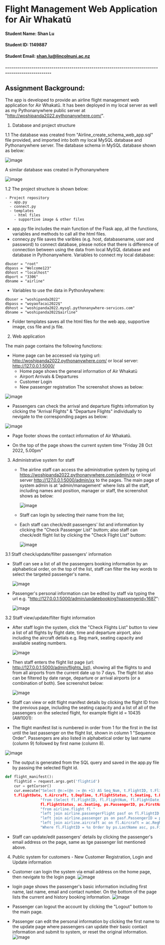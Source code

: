 # Flight Management Web Application for Air Whakatū 


#### Student Name: Shan Lu
#### Student ID: 1149887
#### Student Email: shan.lu@lincolnuni.ac.nz

#### ---------------------------------------------------------------------------------------------------
## Assignment Background:

The app is developed to provide an airline flight management web application for Air Whakatū. It has been deployed in my local server as well as my Pythonanywhere public server at "http://woshipanda2022.pythonanywhere.com/".

1. Database and project structure 


  1.1 The database was created from "Airline_create_schema_web_app.sql" file provided, and imported into both my local MySQL database and Pythonanywhere server. The database schema in MySQL database shown as below:
  
  ![image](https://user-images.githubusercontent.com/109211264/198868731-5a39e34f-e8a4-460b-a671-bab792b48f15.png)
  
  A similar database was created in Pythonanywhere
  
  ![image](https://user-images.githubusercontent.com/109211264/198868811-550886c9-9d03-4672-9a87-882e7affd151.png)

  1.2 The project structure is shown below:
  
    - Project repository
      - app.py
      - connect.py
      - templates
        - html files
        - supportive image & other files
   
   - app.py file includes the main function of the Flask app, all the functions, variables and methods to call all the html files.
   - connecy.py file saves the varibles (e.g. host, databasename, user and password) to connect database, please notice that there is difference of connection between using the data from local MySQL database and database in Pythonanywhere.
   Variables to connect my local database:
   ```
  dbuser = "root"
  dbpass = "Welcome123" 
  dbhost = "localhost"
  dbport = "3306"
  dbname = "airline"
  ```
   - Variables to use the data in PythonAnywhere:
   ```
  dbuser = "woshipanda2022" 
  dbpass = "woyaofacai2022$" 
  dbhost = "woshipanda2022.mysql.pythonanywhere-services.com"
  dbname = "woshipanda2022$airline"
  ```
   
   - Folder templates saves all the html files for the web app, supportive image, css file and js file.
   

2. Web application

  The main page contains the following functions:

  
  - Home page can be accessed via typing url: http://woshipanda2022.pythonanywhere.com/ or local server: http://127.0.0.1:5000/
    - Home page shows the general information of Air Whakatū
    - Airport Arrivals & Departures
    - Customer Login
    - New passenger registration
  The screenshot shows as below:
   
   ![image](https://user-images.githubusercontent.com/109211264/198869596-40d7e8fe-2263-4068-bccf-9c83c330dc54.png)  



   - Passengers can check the arrival and departure flights information by clicking the "Arrival Flights" & "Departure Flights" individually to nevigate to the corresponding pages as below:
  
   ![image](https://user-images.githubusercontent.com/109211264/198832635-84cd98d3-1ae9-4fb4-8866-bf4afe47dd01.png)
   
   - Page footer shows the contact information of Air Whakatū.
  
   - On the top of the page shows the current system time "Friday 28 Oct 2022, 5.00pm"

3. Administrative system for staff
   - The airline staff can access the administrative system by typing url https://woshipanda2022.pythonanywhere.com/admin/xx or local server http://127.0.0.1:5000/admin/xx to the pages. The main page of system admin is at 'admin/management' where lists all the staff, including names and position, manager or staff, the screenshot shows as below:
   
   
     ![image](https://user-images.githubusercontent.com/109211264/198833763-7237ff9e-eeb8-4daf-96c8-ffabea70a4da.png)
 
   - Staff can login by selecting their name from the list;
   
   - Each staff can check/edit passengers' list and information by clicking the "Check Passenger List" buttom; also staff can check/edit flight list by clicking the "Check Flight List" buttom:
   
     ![image](https://user-images.githubusercontent.com/109211264/198833910-eee97c76-ed99-4df3-b3c7-2215fea5e151.png)

  3.1 Staff check/update/filter passengers' information
  - Staff can see a list of all the passengers booking information by an alphabetical order, on the top of the list, staff can filter the key words to select the targeted passenger's name.
   
     ![image](https://user-images.githubusercontent.com/109211264/198834219-d05c4d7a-ad8f-4e30-adc3-af9cac82c59c.png)
   
   - Passenger's personal information can be edited by staff via typing the url e.g. "http://127.0.0.1:5000/admin/updatebooking?passengerid=1687":
   
     ![image](https://user-images.githubusercontent.com/109211264/198859604-caab5055-a672-44b4-9a6b-86608c5c3f5b.png)

   
  3.2 Staff view/update/filter flight information
  - After staff login the system, click the "Check Flights List" button to view a list of all flights by flight date, time and departure airport, also including the aircraft detials e.g. Reg mark, seating capacity and available seating numbers.
  
    ![image](https://user-images.githubusercontent.com/109211264/198859876-87ac28c6-d3ee-474c-9c9e-66a2e70c81eb.png)
   
  - Then staff enters the flight list page (url: http://127.0.0.1:5000/admin/flights_list), showing all the flights to and from all airports from the current date up to 7 days. The flight list also can be filtered by date range, departure or arrival airports (or a combination of both). See screenshot below:
  
    ![image](https://user-images.githubusercontent.com/109211264/198859998-e262463c-f622-49af-b518-080236d885a3.png)


  - Staff can view or edit flight manifest details by clicking the flight ID from the previous page, including the seating capacity and a list of all of the passengers on the selected flight, for example flight id = 10435 (AW1001):
  
  - The flight manifest list is numbered in order from 1 for the first in the list until the last passenger on the flight list, shown in column 1 "Sequence Order". Passengers are also listed in alphabetical order by last name (column 9) followed by first name (column 8).
  
   ![image](https://user-images.githubusercontent.com/109211264/198860193-cd9e2ff2-df77-40b0-b6b6-b832441aaaa2.png)

  - The output is generated from the SQL query and saved in the app.py file by passing the selected flight id.
  
```python
def flight_manifest():
    flightid = request.args.get('flightid')
    cur = getCursor()
    cur.execute("Select @n:=(@n := @n +1) AS Seq_Num, t.FlightID, t.FlightNum, 
    t.FlightDate, t.Aircraft, t.DepTime, t.FlightStatus, t.Seating, t.PassengerID, t.FirstName, t.LastName, t.EmailAddress "
                "from (Select fl.FlightID, fl.FlightNum, fl.FlightDate, fl.Aircraft, fl.DepTime,
                fl.FlightStatus, ac.Seating, ps.PassengerID, ps.FirstName, ps.LastName, ps.EmailAddress "
                "from airline.flight fl "
                "left join airline.passengerFlight pasf on fl.FlightID = pasf.FlightID "
                "left join airline.passenger ps on pasf.PassengerID = ps.PassengerID "
                "left join airline.aircraft ac on fl.Aircraft = ac.RegMark "
                "Where fl.FlightID = %s Order by ps.LastName asc, ps.FirstName asc) t Cross join (SELECT @n:= 0) AS parameter", (str(flightid),))
```


  
  - Staff can update/edit passengers' details by clicking the passenger's email address on the page, same as tge passenger list mentioned above.
  
  
  




  
4. Public system for customers - New Customer Registration, Login and Update information

  - Customer can login the system via email address on the home page, then nevigate to the login page.
  ![image](https://user-images.githubusercontent.com/109211264/198833149-dd7f0095-da68-44f9-9630-a18dd9110a79.png)
  
  - login page shows the passenger's basic information including first name, last name, email and contact number. On the bottom of the page lists the current and history booking information.
  ![image](https://user-images.githubusercontent.com/109211264/198833254-d429eafd-0d83-4ab5-a885-f9f4e5aa97fa.png)

  - Passenger can logout the account by clicking the "Logout" bottom to the main page.
  - Passenger can edit the personal information by clicking the first name to the update page where passengers can update their basic contact information and submit to system, or reset the original information.
  ![image](https://user-images.githubusercontent.com/109211264/198833460-e3f15c07-7c51-437e-8bb0-5f95262b8865.png)
  
  
  

  
  



